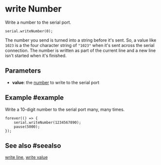 # write Number

Write a number to the serial port.

```sig
serial.writeNumber(0);
```
The number you send is turned into a string before it's sent. So, a value like ``1023``
is a the four character string of ``"1023"`` when it's sent across the serial
connection. The number is written as part of the current line and a new line isn't
started when it's finished.

## Parameters

* **value**: the [number](/types/number) to write to the serial port

## Example #example

Write a 10-digit number to the serial port many, many times.

```blocks
forever(() => {
    serial.writeNumber(1234567890);
    pause(5000);
});
```

## See also #seealso

[write line](/reference/serial/write-line),
[write value](/reference/serial/write-value)

